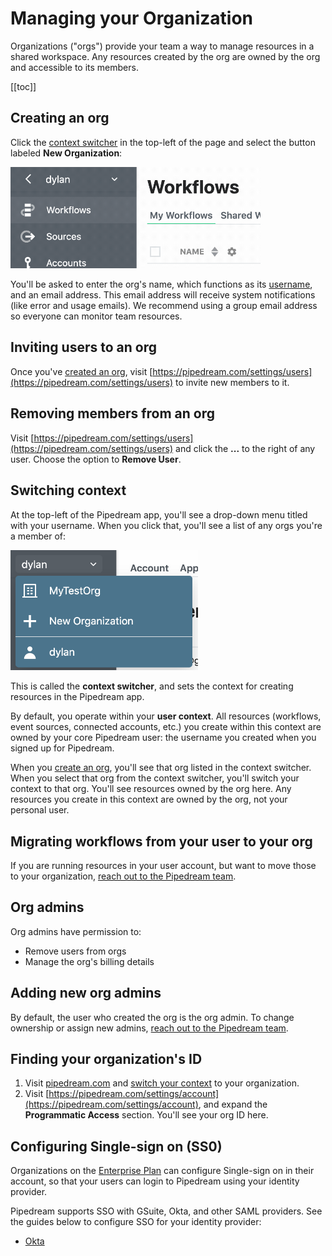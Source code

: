 # Managing your Organization

Organizations ("orgs") provide your team a way to manage resources in a shared workspace. Any resources created by the org are owned by the org and accessible to its members.

[[toc]]

## Creating an org

Click the [context switcher](#switching-context) in the top-left of the page and select the button labeled **New Organization**:

<div>
<img alt="Create a new org" src="./images/create-an-org.gif" width="400px">
</div>

You'll be asked to enter the org's name, which functions as its [username](/user-settings/#account), and an email address. This email address will receive system notifications (like error and usage emails). We recommend using a group email address so everyone can monitor team resources.

## Inviting users to an org

Once you've [created an org](#creating-an-org), visit [https://pipedream.com/settings/users](https://pipedream.com/settings/users) to invite new members to it. 

## Removing members from an org

Visit [https://pipedream.com/settings/users](https://pipedream.com/settings/users) and click the **...** to the right of any user. Choose the option to **Remove User**.

## Switching context

At the top-left of the Pipedream app, you'll see a drop-down menu titled with your username. When you click that, you'll see a list of any orgs you're a member of:

<div>
<img alt="Context switcher" src="./images/context-switcher.png" width="300px">
</div>

This is called the **context switcher**, and sets the context for creating resources in the Pipedream app.

By default, you operate within your **user context**. All resources (workflows, event sources, connected accounts, etc.) you create within this context are owned by your core Pipedream user: the username you created when you signed up for Pipedream.

When you [create an org](#creating-an-org), you'll see that org listed in the context switcher. When you select that org from the context switcher, you'll switch your context to that org. You'll see resources owned by the org here. Any resources you create in this context are owned by the org, not your personal user.

## Migrating workflows from your user to your org

If you are running resources in your user account, but want to move those to your organization, [reach out to the Pipedream team](https://pipedream.com/support).

## Org admins

Org admins have permission to:

- Remove users from orgs
- Manage the org's billing details

## Adding new org admins

By default, the user who created the org is the org admin. To change ownership or assign new admins, [reach out to the Pipedream team](https://pipedream.com/support).

## Finding your organization's ID

1. Visit [pipedream.com](https://pipedream.com) and [switch your context](#switching-context) to your organization.
2. Visit [https://pipedream.com/settings/account](https://pipedream.com/settings/account), and expand the **Programmatic Access** section. You'll see your org ID here.

## Configuring Single-sign on (SS0)

Organizations on the [Enterprise Plan](/pricing/#enterprise-plan) can configure Single-sign on in their account, so that your users can login to Pipedream using your identity provider.

Pipedream supports SSO with GSuite, Okta, and other SAML providers. See the guides below to configure SSO for your identity provider:

- [Okta](/orgs/sso/okta/)